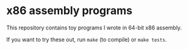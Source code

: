 # x86 assembly programs

This repository contains toy programs I wrote in 64-bit x86 assembly.

If you want to try these out, run `make` (to compile) or `make tests`.
